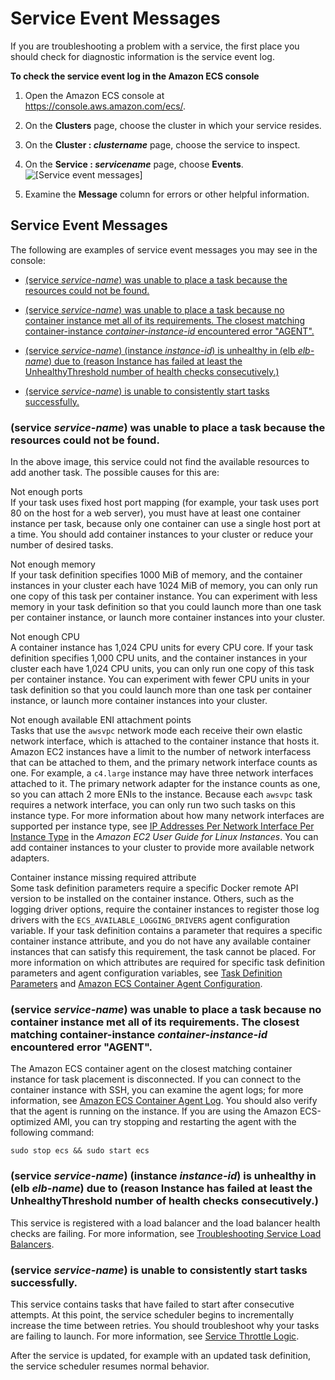 # Service Event Messages<a name="service-event-messages"></a>

If you are troubleshooting a problem with a service, the first place you should check for diagnostic information is the service event log\.

**To check the service event log in the Amazon ECS console**

1. Open the Amazon ECS console at [https://console\.aws\.amazon\.com/ecs/](https://console.aws.amazon.com/ecs/)\.

1. On the **Clusters** page, choose the cluster in which your service resides\.

1. On the **Cluster : *clustername*** page, choose the service to inspect\.

1. On the **Service : *servicename*** page, choose **Events**\.  
![\[Service event messages\]](http://docs.aws.amazon.com/AmazonECS/latest/developerguide/images/events.png)

1. Examine the **Message** column for errors or other helpful information\.

## Service Event Messages<a name="service-event-messages-list"></a>

The following are examples of service event messages you may see in the console:

+ [\(service *service\-name*\) was unable to place a task because the resources could not be found\.](#service-event-messages-1)

+ [\(service *service\-name*\) was unable to place a task because no container instance met all of its requirements\. The closest matching container\-instance *container\-instance\-id* encountered error "AGENT"\.](#service-event-messages-2)

+ [\(service *service\-name*\) \(instance *instance\-id*\) is unhealthy in \(elb *elb\-name*\) due to \(reason Instance has failed at least the UnhealthyThreshold number of health checks consecutively\.\)](#service-event-messages-3)

+ [\(service *service\-name*\) is unable to consistently start tasks successfully\.](#service-event-messages-4)

### \(service *service\-name*\) was unable to place a task because the resources could not be found\.<a name="service-event-messages-1"></a>

In the above image, this service could not find the available resources to add another task\. The possible causes for this are:

Not enough ports  
If your task uses fixed host port mapping \(for example, your task uses port 80 on the host for a web server\), you must have at least one container instance per task, because only one container can use a single host port at a time\. You should add container instances to your cluster or reduce your number of desired tasks\.

Not enough memory  
If your task definition specifies 1000 MiB of memory, and the container instances in your cluster each have 1024 MiB of memory, you can only run one copy of this task per container instance\. You can experiment with less memory in your task definition so that you could launch more than one task per container instance, or launch more container instances into your cluster\.

Not enough CPU  
A container instance has 1,024 CPU units for every CPU core\. If your task definition specifies 1,000 CPU units, and the container instances in your cluster each have 1,024 CPU units, you can only run one copy of this task per container instance\. You can experiment with fewer CPU units in your task definition so that you could launch more than one task per container instance, or launch more container instances into your cluster\.

Not enough available ENI attachment points  
Tasks that use the `awsvpc` network mode each receive their own elastic network interface, which is attached to the container instance that hosts it\. Amazon EC2 instances have a limit to the number of network interfacess that can be attached to them, and the primary network interface counts as one\. For example, a `c4.large` instance may have three network interfaces attached to it\. The primary network adapter for the instance counts as one, so you can attach 2 more ENIs to the instance\. Because each `awsvpc` task requires a network interface, you can only run two such tasks on this instance type\. For more information about how many network interfaces are supported per instance type, see [IP Addresses Per Network Interface Per Instance Type]() in the *Amazon EC2 User Guide for Linux Instances*\. You can add container instances to your cluster to provide more available network adapters\.

Container instance missing required attribute  
Some task definition parameters require a specific Docker remote API version to be installed on the container instance\. Others, such as the logging driver options, require the container instances to register those log drivers with the `ECS_AVAILABLE_LOGGING_DRIVERS` agent configuration variable\. If your task definition contains a parameter that requires a specific container instance attribute, and you do not have any available container instances that can satisfy this requirement, the task cannot be placed\. For more information on which attributes are required for specific task definition parameters and agent configuration variables, see [Task Definition Parameters](task_definition_parameters.md) and [Amazon ECS Container Agent Configuration](ecs-agent-config.md)\.

### \(service *service\-name*\) was unable to place a task because no container instance met all of its requirements\. The closest matching container\-instance *container\-instance\-id* encountered error "AGENT"\.<a name="service-event-messages-2"></a>

The Amazon ECS container agent on the closest matching container instance for task placement is disconnected\. If you can connect to the container instance with SSH, you can examine the agent logs; for more information, see [Amazon ECS Container Agent Log](logs.md#agent-logs)\. You should also verify that the agent is running on the instance\. If you are using the Amazon ECS\-optimized AMI, you can try stopping and restarting the agent with the following command:

```
sudo stop ecs && sudo start ecs
```

### \(service *service\-name*\) \(instance *instance\-id*\) is unhealthy in \(elb *elb\-name*\) due to \(reason Instance has failed at least the UnhealthyThreshold number of health checks consecutively\.\)<a name="service-event-messages-3"></a>

This service is registered with a load balancer and the load balancer health checks are failing\. For more information, see [Troubleshooting Service Load Balancers](troubleshoot-service-load-balancers.md)\.

### \(service *service\-name*\) is unable to consistently start tasks successfully\.<a name="service-event-messages-4"></a>

This service contains tasks that have failed to start after consecutive attempts\. At this point, the service scheduler begins to incrementally increase the time between retries\. You should troubleshoot why your tasks are failing to launch\. For more information, see [Service Throttle Logic](service-throttle-logic.md)\.

After the service is updated, for example with an updated task definition, the service scheduler resumes normal behavior\.